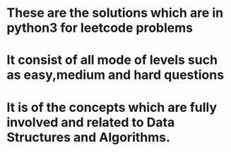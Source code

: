 # These are the solutions which are in python3 for leetcode problems
# It consist of all mode of levels such as easy,medium and hard questions
# It is of the concepts which are fully involved and related to Data Structures and Algorithms.
